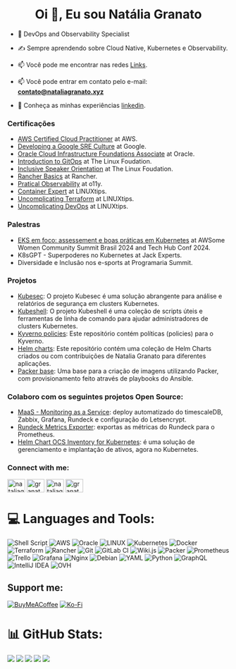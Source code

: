 <h1 align="center">Oi 👋, Eu sou Natália Granato</h1>


- 🔭 DevOps and Observability Specialist
- ✍️ Sempre aprendendo sobre Cloud Native, Kubernetes e Observability.
- 📫 Você pode me encontrar nas redes [Links](https://linktr.ee/nataliagranato).


- 📫 Você pode entrar em contato pelo e-mail: **contato@nataliagranato.xyz**

- 📄 Conheça as minhas experiências [linkedin](https://www.linkedin.com/in/nataliagranato).

### Certificações
<!-- CERTS-REPO-LIST:START -->
- [AWS Certified Cloud Practitioner](https://www.credly.com/badges/b9ff7e86-3786-407e-b94a-b9b6172fde24/linked_in_profile) at AWS.
- [Developing a Google SRE Culture](https://www.cloudskillsboost.google/public_profiles/df64d4ba-83ef-43d1-b240-214ab4ab0f84/badges/4912258?utm_medium=social&utm_source=linkedin&utm_campaign=ql-social-share) at Google.
- [Oracle Cloud Infrastructure Foundations Associate](https://catalog-education.oracle.com/pls/certview/sharebadge?id=D2B882F1252D87C1E4A292491BB0FC22F4E96C9E83DC943C01685EF80628332B) at Oracle.
- [Introduction to GitOps](https://openprofile.dev/profile/natalia.granato) at The Linux Foudation.
- [Inclusive Speaker Orientation](https://www.credly.com/badges/d8ad453c-f039-4ddf-8585-6e61154d6953/) at The Linux Foudation.
- [Rancher Basics](https://www.rancher.academy/certificates/ap2kaqy1uh) at Rancher.
- [Pratical Observability](https://academy.o11y.io/certificates/gtawleeb4d) at o11y.
- [Container Expert](https://www.credential.net/6d1f3f72-aaad-4534-88a9-d1e2196f5877#gs.640czt) at LINUXtips.
- [Uncomplicating Terraform](https://www.credential.net/9d1ab436-b4b3-4a89-87cc-df4f34de7d12#gs.640u6k) at LINUXtips.
- [Uncomplicating DevOps](https://www.credential.net/3d557330-2717-40ef-815e-7f4aae6a1a07#gs.640uq5) at LINUXtips.

<!-- CERTS-REPO-LIST::END -->

### Palestras
<!-- PALES-REPO-LIST:START -->
- [EKS em foco: assessement e boas práticas em Kubernetes](https://www.awswomencommunitybrasil.com/trilha-int-avan.html) at AWSome Women Community Summit Brasil 2024 and Tech Hub Conf 2024.
- K8sGPT - Superpoderes no Kubernetes at Jack Experts.
- Diversidade e Inclusão nos e-sports at Programaria Summit.
<!-- PALES-REPO-LIST::END -->


### Projetos
<!-- PROJETOS-REPO-LIST:START -->
- [Kubesec](https://github.com/Tech-Preta/kubesec): O projeto Kubesec é uma solução abrangente para análise e relatórios de segurança em clusters Kubernetes.
- [Kubeshell](https://github.com/Tech-Preta/kubeshell): O projeto Kubeshell é uma coleção de scripts úteis e ferramentas de linha de comando para ajudar administradores de clusters Kubernetes.
- [Kyverno policies](https://github.com/Tech-Preta/kyverno-policies): Este repositório contém políticas (policies) para o Kyverno.
- [Helm charts](https://github.com/Tech-Preta/charts): Este repositório contém uma coleção de Helm Charts criados ou com contribuições de Natalia Granato para diferentes aplicações.
- [Packer base](https://github.com/Tech-Preta/packer_base): Uma base para a criação de imagens utilizando Packer, com provisionamento feito através de playbooks do Ansible.

<!-- PROJETOS-REPO-LIST::END -->

### Colaboro com os seguintes projetos Open Source:
<!-- OPEN-REPO-LIST:START -->
- [MaaS - Monitoring as a Service](https://github.com/JackExperts/helm-charts/tree/main/charts/maas/0.3.0): deploy automatizado do timescaleDB, Zabbix, Grafana, Rundeck e configuração do Letsencrypt.
- [Rundeck Metrics Exporter](https://github.com/phsmith/rundeck_exporter): exportas as métricas do Rundeck para o Prometheus.
- [Helm Chart OCS Inventory for Kubernetes](https://github.com/OCSInventory-NG/helm-charts): é uma solução de gerenciamento e implantação de ativos, agora no Kubernetes.

<!-- OPEN-REPO-LIST:END -->


<h3 align="left">Connect with me:</h3>
<p align="left">
<a href="https://dev.to/nataliagranato" target="blank"><img align="center" src="https://raw.githubusercontent.com/rahuldkjain/github-profile-readme-generator/master/src/images/icons/Social/devto.svg" alt="nataliagranato" height="30" width="40" /></a>
<a href="https://twitter.com/granatowp" target="blank"><img align="center" src="https://raw.githubusercontent.com/rahuldkjain/github-profile-readme-generator/master/src/images/icons/Social/twitter.svg" alt="granatowp" height="30" width="40" /></a>
<a href="https://linkedin.com/in/nataliagranato" target="blank"><img align="center" src="https://raw.githubusercontent.com/rahuldkjain/github-profile-readme-generator/master/src/images/icons/Social/linked-in-alt.svg" alt="nataliagranato" height="30" width="40" /></a>
<a href="https://instagram.com/granatowp" target="blank"><img align="center" src="https://raw.githubusercontent.com/rahuldkjain/github-profile-readme-generator/master/src/images/icons/Social/instagram.svg" alt="granatowp" height="30" width="40" /></a>
</p>

# 💻 Languages and Tools:
![Shell Script](https://img.shields.io/badge/shell_script-%23121011.svg?style=for-the-badge&logo=gnu-bash&logoColor=white) ![AWS](https://img.shields.io/badge/AWS-%23FF9900.svg?style=for-the-badge&logo=amazon-aws&logoColor=white) ![Oracle](https://img.shields.io/badge/Oracle-F80000?style=for-the-badge&logo=oracle&logoColor=white) ![LINUX](https://img.shields.io/badge/Linux-FCC624?style=for-the-badge&logo=linux&logoColor=black) ![Kubernetes](https://img.shields.io/badge/kubernetes-%23326ce5.svg?style=for-the-badge&logo=kubernetes&logoColor=white) ![Docker](https://img.shields.io/badge/docker-%230db7ed.svg?style=for-the-badge&logo=docker&logoColor=white) ![Terraform](https://img.shields.io/badge/terraform-%235835CC.svg?style=for-the-badge&logo=terraform&logoColor=white) ![Rancher](https://img.shields.io/badge/rancher-%230075A8.svg?style=for-the-badge&logo=rancher&logoColor=white) ![Git](https://img.shields.io/badge/git-%23F05033.svg?style=for-the-badge&logo=git&logoColor=white) ![GitLab CI](https://img.shields.io/badge/gitlab%20ci-%23181717.svg?style=for-the-badge&logo=gitlab&logoColor=white) ![Wiki.js](https://img.shields.io/badge/wiki.js-%231976D2.svg?style=for-the-badge&logo=wikidotjs&logoColor=white) ![Packer](https://img.shields.io/badge/packer-%23E7EEF0.svg?style=for-the-badge&logo=packer&logoColor=%2302A8EF) ![Prometheus](https://img.shields.io/badge/Prometheus-E6522C?style=for-the-badge&logo=Prometheus&logoColor=white) ![Trello](https://img.shields.io/badge/Trello-%23026AA7.svg?style=for-the-badge&logo=Trello&logoColor=white) ![Grafana](https://img.shields.io/badge/grafana-%23F46800.svg?style=for-the-badge&logo=grafana&logoColor=white) ![Nginx](https://img.shields.io/badge/nginx-%23009639.svg?style=for-the-badge&logo=nginx&logoColor=white) ![Debian](https://img.shields.io/badge/Debian-D70A53?style=for-the-badge&logo=debian&logoColor=white) ![YAML](https://img.shields.io/badge/yaml-%23ffffff.svg?style=for-the-badge&logo=yaml&logoColor=151515) ![Python](https://img.shields.io/badge/python-3670A0?style=for-the-badge&logo=python&logoColor=ffdd54) ![GraphQL](https://img.shields.io/badge/-GraphQL-E10098?style=for-the-badge&logo=graphql&logoColor=white) ![IntelliJ IDEA](https://img.shields.io/badge/IntelliJIDEA-000000.svg?style=for-the-badge&logo=intellij-idea&logoColor=white) ![OVH](https://img.shields.io/badge/ovh-%23123F6D.svg?style=for-the-badge&logo=ovh&logoColor=#123F6D) 


<h2>Support me:</h2>

  [![BuyMeACoffee](https://img.shields.io/badge/Buy%20Me%20a%20Coffee-ffdd00?style=for-the-badge&logo=buy-me-a-coffee&logoColor=black)](https://buymeacoffee.com/nataliagranato) [![Ko-Fi](https://img.shields.io/badge/Ko--fi-F16061?style=for-the-badge&logo=ko-fi&logoColor=white)](https://ko-fi.com/nataliagranato) 


# 📊 GitHub Stats:
![](http://github-profile-summary-cards.vercel.app/api/cards/profile-details?username=nataliagranato&theme=dark)
![](http://github-profile-summary-cards.vercel.app/api/cards/repos-per-language?username=nataliagranato&theme=dark)
![](http://github-profile-summary-cards.vercel.app/api/cards/most-commit-language?username=nataliagranato&theme=dark)
![](http://github-profile-summary-cards.vercel.app/api/cards/stats?username=nataliagranato&theme=dark)
![](http://github-profile-summary-cards.vercel.app/api/cards/productive-time?username=nataliagranato&theme=dark&utcOffset=8)
